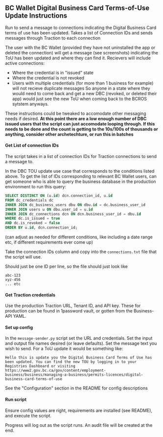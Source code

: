 ## BC Wallet Digital Business Card Terms-of-Use Update Instructions
Run to send a message to connections indicating the Digital Business Card terms of use has been updated. Takes a list of Connection IDs and sends messages through Traction to each connection

The user with the BC Wallet (provided they have not uninstalled the app or deleted the connection) will get a message (see screenshots) indicating the ToU has been updated and where they can find it. Recievers will include active connections:
- Where the credential is in "issued" state
- Where the credential is not revoked
- Users with multiple credentials (for more than 1 business for example) will not recieve duplicate messages
So anyone in a state where they would need to come back and get a new DBC (revoked, or deleted their app) would just see the new ToU when coming back to the BCROS sytstem anyways.

These instructions could be tweaked to accomodate other messaging needs if desired. **At this point there are a low enough number of DBC issued users that the script can just accomodate looping through. If this needs to be done and the count is getting to the 10s/100s of thousands or anything, consider other archetechture, or run this in batches**

#### Get List of connection IDs
The script takes in a list of connection IDs for Traction connections to send a message to.

In the DBC TOU update use case that corresponds to the conditions listed above. To get the list of IDs corresponding to relevant BC Wallet users, can get someone who is able to query the business database in the production environment to run this query:

```sql
SELECT DISTINCT ON (u.id) dcn.connection_id, u.id
FROM dc_credentials dc
INNER JOIN dc_business_users dbu ON dbu.id = dc.business_user_id
INNER JOIN users u ON dbu.user_id = u.id
INNER JOIN dc_connections dcn ON dcn.business_user_id = dbu.id
WHERE dc.is_issued = true
AND dc.is_revoked = false
ORDER BY u.id, dcn.connection_id;
```

(can adjust as needed for different conditions, like including a date range etc, if different requirements ever come up)

Take the connection IDs column and copy into the `connections.txt` file that the script will use.

Should just be one ID per line, so the file should just look like

```
abc-123
xyz-456
... etc
```

#### Get Traction credentials
Use the production Traction URL, Tenant ID, and API key. These for production can be found in 1password vault, or gotten from the Business-API YAML.

#### Set up config
In the `message-sender.py` script set the URL and credentials. Set the input and output file names desired (or leave defaults). Set the message text you wish to send. For a ToU update it would be something like:

```
Hello this is update you the Digital Business Card Terms of Use has been updated. You can find the new TOU by logging in to your Registries Dashboard or visiting https://www2.gov.bc.ca/gov/content/employment-business/business/managing-a-business/permits-licences/digital-business-card-terms-of-use
```

See the "Configuration" section in the README for config descriptions

#### Run script

Ensure config values are right, requirements are installed (see README), and execute the script.

Progress will log out as the script runs. An audit file will be created at the end.